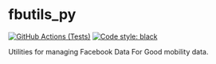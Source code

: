 # fbutils_py
[![GitHub Actions (Tests)](https://github.com/hamishgibbs/fbutils_py/workflows/Test/badge.svg)](https://github.com/hamishgibbs/fbutils_py)
[![Code style: black](https://img.shields.io/badge/code%20style-black-000000.svg)](https://github.com/psf/black)

Utilities for managing Facebook Data For Good mobility data.
